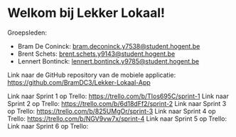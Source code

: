 # Welkom bij Lekker Lokaal!

Groepsleden:

- Bram De Coninck: bram.deconinck.y7538@student.hogent.be
- Brent Schets: brent.schets.y9143@student.hogent.be
- Lennert Bontinck: lennert.bontinck.y9785@student.hogent.be


Link naar de GitHub repository van de mobiele applicatie: https://github.com/BramDC3/Lekker-Lokaal-App

Link naar Sprint 1 op Trello: https://trello.com/b/TIos695C/sprint-1
Link naar Sprint 2 op Trello: https://trello.com/b/6d18dFf2/sprint-2
Link naar Sprint 3 op Trello: https://trello.com/b/825UMgOr/sprint-3
Link naar Sprint 4 op Trello: https://trello.com/b/NGV9vw7x/sprint-4
Link naar Sprint 5 op Trello:
Link naar Sprint 6 op Trello:
